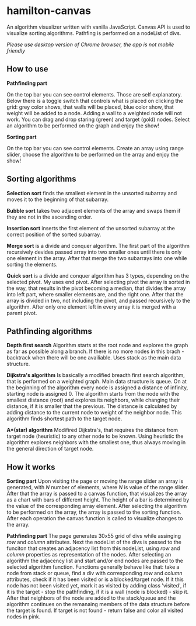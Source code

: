 # hamilton-canvas
An algorithm visualizer written with vanilla JavaScript. Canvas API is used to visualize sorting algorithms. Pathfing is performed on a nodeList of divs.

*Please use desktop version of Chrome browser, the app is not mobile friendly*


## How to use

**Pathfinding part**

On the top bar you can see control elements. Those are self explanatory. Below there is a toggle switch that controls what is placed on clicking the grid: grey color shows, that walls will be placed, blue color show, that weight will be added to a node. Adding a wall to a weighted node will not work. You can drag and drop staring (green) and target (gold) nodes. Select an algorithm to be performed on the graph and enjoy the show!

**Sorting part**

On the top bar you can see control elements. Create an array using range slider, choose the algorithm to be performed on the array and enjoy the show!


## Sorting algorithms

**Selection sort** finds the smallest element in the unsorted subarray and moves it to the beginning of that subarray.

**Bubble sort** takes two adjacent elements of the array and swaps them if they are not in the ascending order.

**Insertion sort** inserts the first element of the unsorted subarray at the correct position of the sorted subarray.

**Merge sort** is a divide and conquer algorithm. The first part of the algorithm recursively devides passed array into two smaller ones until there is only one element in the array. After that merge the two subarrays into one while sorting the elements.

**Quick sort** is a divide and conquer algorithm has 3 types, depending on the selected pivot. My uses end pivot. After selecting pivot the array is sorted in the way, that results in the pivot becoming a median, that divides the array into left part, where smaller elements are, and the right one. After that the array is divided in two, not including the pivot, and passed recursively to the algorithm. After only one element left in every array it is merged with a parent pivot.


## Pathfinding algorithms

**Depth first search** Algorithm starts at the root node and explores the graph as far as possible along a branch. If there is no more nodes in this brach - backtrack when there will be one availiable. Uses stack as the main data structure.

**Dijkstra's algorithm** Is basically a modified breadth first search algorithm, that is performed on a weighted graph. Main data structure is queue. On at the beginning of the algorithm every node is assigned a distance of infinity, starting node is assigned 0. The algorithm starts from the node with the smallest distance (root) and explores its neighbors, while changing their distance, if it is smaller that the previous. The distance is calculated by adding distance to the current node to weight of the neighbor node. This algorithm finds shortest path to the target node.

**A\*(star) algorithm** Modifired Dijkstra's, that requires the distance from target node (heuristic) to any other node to be known. Using heuristic the algorithm explores neighbors with the smallest one, thus always moving in the general direction of target node.


## How it works

**Sorting part**
Upon visiting the page or moving the range slider an array is generated, with *N* number of elements, where *N* is value of the range slider. After that the array is passed to a canvas function, that visualizes the array as a chart with bars of different height. The height of a bar is determined by the value of the corresponding array element. After selecting the algorithm to be performed on the array, the array is passed to the sorting function. After each operation the canvas function is called to visualize changes to the array.

**Pathfinding part**
The page generates 30x55 grid of divs while assinging *row* and *column* attributes. Next the nodeList of the divs is passed to the funciton that creates an adjacency list from this nodeList, using *row* and *column* properties as representation of the nodes. After selecting an algorithm the adjacency list and start and/or end nodes are passed to the selected algorithm function. Functions generally behave like that: take a node from stack or queue, find a div with corresponding *row* and *column* attributes, check if it has been visited or is a blocked/target node. If it this node has not been visited yet, mark it as visited by adding class 'visited', if it is the target - stop the pathfinding, if it is a wall (node is blocked) - skip it. After that neighbors of the node are added to the stack/queue and the algorithm continues on the remanaing members of the data structure before the target is found. If target is not found - return false and color all visited nodes in pink.
